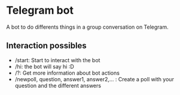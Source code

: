 # Telegram bot

A bot to do differents things in a group conversation on Telegram.


## Interaction possibles
  * /start: Start to interact with the bot
  * /hi: the bot will say hi :D
  * /?: Get more information about bot actions
  * /newpoll, question, answer1, answer2,... : Create a poll with your question and the different answers
